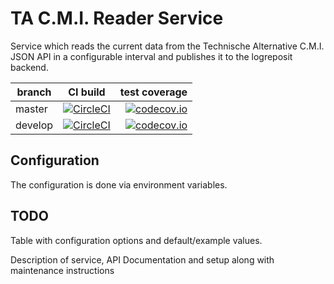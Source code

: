 # TA C.M.I. Reader Service

Service which reads the current data from the Technische Alternative C.M.I. JSON API in a configurable interval and publishes it to the logreposit backend.

| branch | CI build | test coverage |
|--------|:--------:|--------------:|
| master  | [![CircleCI](https://circleci.com/gh/logreposit/cmi-reader-service/tree/master.svg?style=shield)](https://circleci.com/gh/logreposit/cmi-reader-service/tree/master)   | [![codecov.io](https://codecov.io/gh/logreposit/cmi-reader-service/branch/master/graphs/badge.svg)](https://codecov.io/gh/logreposit/cmi-reader-service/branch/master/graphs/badge.svg)   |
| develop | [![CircleCI](https://circleci.com/gh/logreposit/cmi-reader-service/tree/develop.svg?style=shield)](https://circleci.com/gh/logreposit/cmi-reader-service/tree/develop) | [![codecov.io](https://codecov.io/gh/logreposit/cmi-reader-service/branch/develop/graphs/badge.svg)](https://codecov.io/gh/logreposit/cmi-reader-service/branch/develop/graphs/badge.svg) |


## Configuration

The configuration is done via environment variables.

## TODO 

Table with configuration options and default/example values.

Description of service, API Documentation and setup along with maintenance instructions
